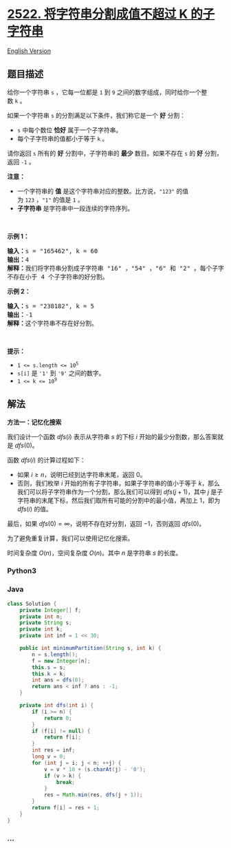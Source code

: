 # [2522. 将字符串分割成值不超过 K 的子字符串](https://leetcode.cn/problems/partition-string-into-substrings-with-values-at-most-k)

[English Version](/solution/2500-2599/2522.Partition%20String%20Into%20Substrings%20With%20Values%20at%20Most%20K/README_EN.md)

## 题目描述

<!-- 这里写题目描述 -->

<p>给你一个字符串&nbsp;<code>s</code>&nbsp;，它每一位都是&nbsp;<code>1</code>&nbsp;到&nbsp;<code>9</code>&nbsp;之间的数字组成，同时给你一个整数&nbsp;<code>k</code>&nbsp;。</p>

<p>如果一个字符串 <code>s</code>&nbsp;的分割满足以下条件，我们称它是一个 <strong>好</strong>&nbsp;分割：</p>

<ul>
	<li><code>s</code>&nbsp;中每个数位 <strong>恰好</strong>&nbsp;属于一个子字符串。</li>
	<li>每个子字符串的值都小于等于&nbsp;<code>k</code>&nbsp;。</li>
</ul>

<p>请你返回 <code>s</code>&nbsp;所有的 <strong>好</strong>&nbsp;分割中，子字符串的&nbsp;<strong>最少</strong>&nbsp;数目。如果不存在 <code>s</code>&nbsp;的<strong>&nbsp;好</strong>&nbsp;分割，返回&nbsp;<code>-1</code>&nbsp;。</p>

<p><b>注意：</b></p>

<ul>
	<li>一个字符串的 <strong>值</strong>&nbsp;是这个字符串对应的整数。比方说，<code>"123"</code>&nbsp;的值为&nbsp;<code>123</code>&nbsp;，<code>"1"</code>&nbsp;的值是&nbsp;<code>1</code>&nbsp;。</li>
	<li><strong>子字符串</strong>&nbsp;是字符串中一段连续的字符序列。</li>
</ul>

<p>&nbsp;</p>

<p><strong>示例 1：</strong></p>

<pre>
<b>输入：</b>s = "165462", k = 60
<b>输出：</b>4
<b>解释：</b>我们将字符串分割成子字符串 "16" ，"54" ，"6" 和 "2" 。每个子字符串的值都小于等于 k = 60 。
不存在小于 4 个子字符串的好分割。
</pre>

<p><strong>示例 2：</strong></p>

<pre>
<b>输入：</b>s = "238182", k = 5
<b>输出：</b>-1
<strong>解释：</strong>这个字符串不存在好分割。
</pre>

<p>&nbsp;</p>

<p><strong>提示：</strong></p>

<ul>
	<li><code>1 &lt;= s.length &lt;= 10<sup>5</sup></code></li>
	<li><code>s[i]</code>&nbsp;是&nbsp;<code>'1'</code>&nbsp;到&nbsp;<code>'9'</code>&nbsp;之间的数字。</li>
	<li><code>1 &lt;= k &lt;= 10<sup>9</sup></code></li>
</ul>

## 解法

<!-- 这里可写通用的实现逻辑 -->

**方法一：记忆化搜索**

我们设计一个函数 $dfs(i)$ 表示从字符串 $s$ 的下标 $i$ 开始的最少分割数，那么答案就是 $dfs(0)$。

函数 $dfs(i)$ 的计算过程如下：

-   如果 $i \geq n$，说明已经到达字符串末尾，返回 $0$。
-   否则，我们枚举 $i$ 开始的所有子字符串，如果子字符串的值小于等于 $k$，那么我们可以将子字符串作为一个分割，那么我们可以得到 $dfs(j + 1)$，其中 $j$ 是子字符串的末尾下标，然后我们取所有可能的分割中的最小值，再加上 $1$，即为 $dfs(i)$ 的值。

最后，如果 $dfs(0) = \infty$，说明不存在好分割，返回 $-1$，否则返回 $dfs(0)$。

为了避免重复计算，我们可以使用记忆化搜索。

时间复杂度 $O(n)$，空间复杂度 $O(n)$。其中 $n$ 是字符串 $s$ 的长度。

<!-- tabs:start -->

### **Python3**

<!-- 这里可写当前语言的特殊实现逻辑 -->



### **Java**

<!-- 这里可写当前语言的特殊实现逻辑 -->

```java
class Solution {
    private Integer[] f;
    private int n;
    private String s;
    private int k;
    private int inf = 1 << 30;

    public int minimumPartition(String s, int k) {
        n = s.length();
        f = new Integer[n];
        this.s = s;
        this.k = k;
        int ans = dfs(0);
        return ans < inf ? ans : -1;
    }

    private int dfs(int i) {
        if (i >= n) {
            return 0;
        }
        if (f[i] != null) {
            return f[i];
        }
        int res = inf;
        long v = 0;
        for (int j = i; j < n; ++j) {
            v = v * 10 + (s.charAt(j) - '0');
            if (v > k) {
                break;
            }
            res = Math.min(res, dfs(j + 1));
        }
        return f[i] = res + 1;
    }
}
```









### **...**

```

```


